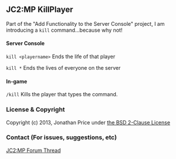 ## JC2:MP KillPlayer

Part of the "Add Functionality to the Server Console" project, I am introducing a `kill` command...because why not!

#### Server Console
`kill <playername>`
Ends the life of that player

`kill *`
Ends the lives of everyone on the server

#### In-game

`/kill`
Kills the player that types the command.

### License & Copyright


Copyright (c) 2013, Jonathan Price under [the BSD 2-Clause License](LICENSE)

### Contact (For issues, suggestions, etc)
[JC2:MP Forum Thread](#)
